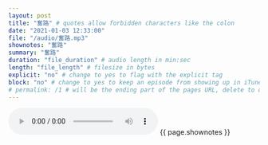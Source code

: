 ```yaml
---
layout: post
title: "奮路" # quotes allow forbidden characters like the colon
date: "2021-01-03 12:33:00"
file: "/audio/奮路.mp3"
shownotes: "奮路"
summary: "奮路"
duration: "file_duration" # audio length in min:sec
length: "file_length" # filesize in bytes
explicit: "no" # change to yes to flag with the explicit tag
block: "no" # change to yes to keep an episode from showing up in iTunes
# permalink: /1 # will be the ending part of the pages URL, delete to default to the title
---
```


<audio controls>
<source src="{{site.url}}{{site.baseurl}}{{ page.file }}" type="audio/x-mp3">
Your browser does not support the audio element.
</audio>
{{ page.shownotes }}
